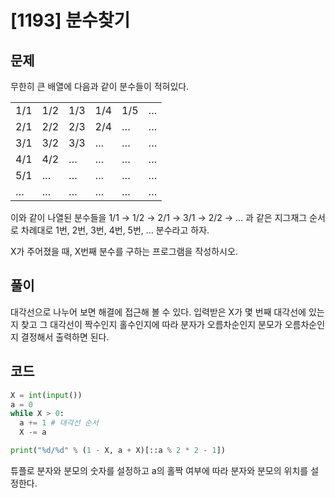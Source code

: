 # [1193] 분수찾기

## 문제 

무한히 큰 배열에 다음과 같이 분수들이 적혀있다.

|||||||
|---|---|---|---|---|---|
|1/1|1/2|1/3|1/4|1/5|…|
|2/1|2/2|2/3|2/4|…|…|
|3/1|3/2|3/3|…|…|…|
|4/1|4/2|…|…|…|…|
|5/1|…|…|…|…|…|
|…|…|…|…|…|…|

이와 같이 나열된 분수들을 1/1 → 1/2 → 2/1 → 3/1 → 2/2 → … 과 같은 지그재그 순서로 차례대로 1번, 2번, 3번, 4번, 5번, … 분수라고 하자.

X가 주어졌을 때, X번째 분수를 구하는 프로그램을 작성하시오.

## 풀이

대각선으로 나누어 보면 해결에 접근해 볼 수 있다. 
입력받은 X가 몇 번째 대각선에 있는지 찾고 그 대각선이 짝수인지 홀수인지에 따라 분자가 오름차순인지 분모가 오름차순인지 결정해서 출력하면 된다.

## 코드

```python
X = int(input())
a = 0
while X > 0:
  a += 1 # 대각선 순서
  X -= a

print("%d/%d" % (1 - X, a + X)[::a % 2 * 2 - 1])
```

튜플로 분자와 분모의 숫자를 설정하고 a의 홀짝 여부에 따라 분자와 분모의 위치를 설정한다.
